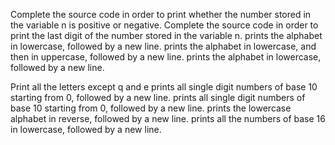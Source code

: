 Complete the source code in order to print whether the number stored in the variable n is positive or negative.
Complete the source code in order to print the last digit of the number stored in the variable n.
prints the alphabet in lowercase, followed by a new line.
prints the alphabet in lowercase, and then in uppercase, followed by a new line.
prints the alphabet in lowercase, followed by a new line.

Print all the letters except q and e
prints all single digit numbers of base 10 starting from 0, followed by a new line.
prints all single digit numbers of base 10 starting from 0, followed by a new line.
prints the lowercase alphabet in reverse, followed by a new line.
prints all the numbers of base 16 in lowercase, followed by a new line.
